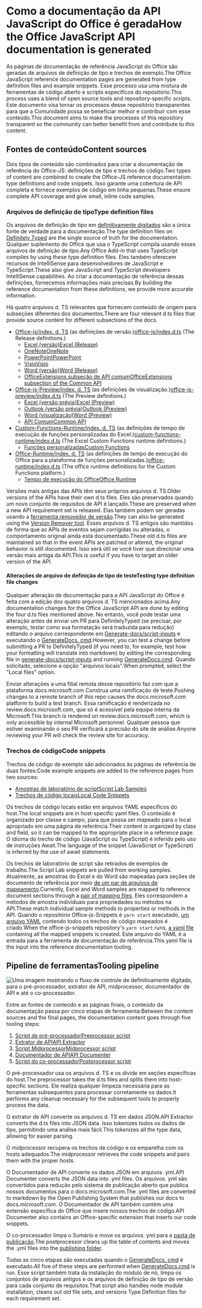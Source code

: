 # <a name="how-the-office-javascript-api-documentation-is-generated"></a><span data-ttu-id="2bdc0-101">Como a documentação da API JavaScript do Office é gerada</span><span class="sxs-lookup"><span data-stu-id="2bdc0-101">How the Office JavaScript API documentation is generated</span></span>

<span data-ttu-id="2bdc0-102">As páginas de documentação de referência JavaScript do Office são geradas de arquivos de definição de tipo e trechos de exemplo.</span><span class="sxs-lookup"><span data-stu-id="2bdc0-102">The Office JavaScript reference documentation pages are generated from type definition files and example snippets.</span></span> <span data-ttu-id="2bdc0-103">Esse processo usa uma mistura de ferramentas de código aberto e scripts específicos do repositório.</span><span class="sxs-lookup"><span data-stu-id="2bdc0-103">This process uses a blend of open source tools and repository-specific scripts.</span></span> <span data-ttu-id="2bdc0-104">Este documento visa tornar os processos desse repositório transparentes para que a Comunidade possa se beneficiar melhor e contribuir com esse conteúdo.</span><span class="sxs-lookup"><span data-stu-id="2bdc0-104">This document aims to make the processes of this repository transparent so the community can better benefit from and contribute to this content.</span></span>

## <a name="content-sources"></a><span data-ttu-id="2bdc0-105">Fontes de conteúdo</span><span class="sxs-lookup"><span data-stu-id="2bdc0-105">Content sources</span></span>

<span data-ttu-id="2bdc0-106">Dois tipos de conteúdo são combinados para criar a documentação de referência do Office-JS: definições de tipo e trechos de código.</span><span class="sxs-lookup"><span data-stu-id="2bdc0-106">Two types of content are combined to create the Office-JS reference documentation: type definitions and code snippets.</span></span> <span data-ttu-id="2bdc0-107">Isso garante uma cobertura de API completa e fornece exemplos de código em linha pequenas.</span><span class="sxs-lookup"><span data-stu-id="2bdc0-107">These ensure complete API coverage and give small, inline code samples.</span></span>

### <a name="type-definition-files"></a><span data-ttu-id="2bdc0-108">Arquivos de definição de tipo</span><span class="sxs-lookup"><span data-stu-id="2bdc0-108">Type definition files</span></span>

<span data-ttu-id="2bdc0-109">Os arquivos de definição de tipo em [definitivamente digitados](https://github.com/DefinitelyTyped/DefinitelyTyped) são a única fonte de verdade para a documentação.</span><span class="sxs-lookup"><span data-stu-id="2bdc0-109">The type definition files on [Definitely Typed](https://github.com/DefinitelyTyped/DefinitelyTyped) are the single source of truth for the documentation.</span></span> <span data-ttu-id="2bdc0-110">Qualquer suplemento do Office que usa o TypeScript compila usando esses arquivos de definição de tipo.</span><span class="sxs-lookup"><span data-stu-id="2bdc0-110">Any Office Add-in that uses TypeScript compiles by using these type definition files.</span></span> <span data-ttu-id="2bdc0-111">Eles também oferecem recursos de IntelliSense para desenvolvedores de JavaScript e TypeScript.</span><span class="sxs-lookup"><span data-stu-id="2bdc0-111">These also give JavaScript and TypeScript developers IntelliSense capabilities.</span></span> <span data-ttu-id="2bdc0-112">Ao criar a documentação de referência dessas definições, fornecemos informações mais precisas.</span><span class="sxs-lookup"><span data-stu-id="2bdc0-112">By building the reference documentation from these definitions, we provide more accurate information.</span></span>

<span data-ttu-id="2bdc0-113">Há quatro arquivos d. TS relevantes que fornecem conteúdo de origem para subseções diferentes dos documentos.</span><span class="sxs-lookup"><span data-stu-id="2bdc0-113">There are four relevant d.ts files that provide source content for different subsections of the docs.</span></span>

- <span data-ttu-id="2bdc0-114">[Office-js/index. d. TS](https://raw.githubusercontent.com/DefinitelyTyped/DefinitelyTyped/master/types/office-js/index.d.ts) (as definições de versão.)</span><span class="sxs-lookup"><span data-stu-id="2bdc0-114">[office-js/index.d.ts](https://raw.githubusercontent.com/DefinitelyTyped/DefinitelyTyped/master/types/office-js/index.d.ts) (The Release definitions.)</span></span>
  - [<span data-ttu-id="2bdc0-115">Excel (versão)</span><span class="sxs-lookup"><span data-stu-id="2bdc0-115">Excel (Release)</span></span>](https://docs.microsoft.com/javascript/api/excel_release)
  - [<span data-ttu-id="2bdc0-116">OneNote</span><span class="sxs-lookup"><span data-stu-id="2bdc0-116">OneNote</span></span>](https://docs.microsoft.com/javascript/api/onenote)
  - [<span data-ttu-id="2bdc0-117">PowerPoint</span><span class="sxs-lookup"><span data-stu-id="2bdc0-117">PowerPoint</span></span>](https://docs.microsoft.com/javascript/api/powerpoint)
  - [<span data-ttu-id="2bdc0-118">Visio</span><span class="sxs-lookup"><span data-stu-id="2bdc0-118">Visio</span></span>](https://docs.microsoft.com/javascript/api/visio)
  - [<span data-ttu-id="2bdc0-119">Word (versão)</span><span class="sxs-lookup"><span data-stu-id="2bdc0-119">Word (Release)</span></span>](https://docs.microsoft.com/javascript/api/word_release)
  - [<span data-ttu-id="2bdc0-120">OfficeExtensions subseção de API comum</span><span class="sxs-lookup"><span data-stu-id="2bdc0-120">OfficeExtensions subsection of the Common API</span></span>](https://docs.microsoft.com/javascript/api/office)
- <span data-ttu-id="2bdc0-121">[Office-js-Preview/index. d. TS](https://raw.githubusercontent.com/DefinitelyTyped/DefinitelyTyped/master/types/office-js-preview/index.d.ts) (as definições de visualização.)</span><span class="sxs-lookup"><span data-stu-id="2bdc0-121">[office-js-preview/index.d.ts](https://raw.githubusercontent.com/DefinitelyTyped/DefinitelyTyped/master/types/office-js-preview/index.d.ts) (The Preview definitions.)</span></span>
  - [<span data-ttu-id="2bdc0-122">Excel (versão prévia)</span><span class="sxs-lookup"><span data-stu-id="2bdc0-122">Excel (Preview)</span></span>](https://docs.microsoft.com/javascript/api/excel)
  - [<span data-ttu-id="2bdc0-123">Outlook (versão prévia)</span><span class="sxs-lookup"><span data-stu-id="2bdc0-123">Outlook (Preview)</span></span>](https://docs.microsoft.com/javascript/api/outlook)
  - [<span data-ttu-id="2bdc0-124">Word (visualização)</span><span class="sxs-lookup"><span data-stu-id="2bdc0-124">Word (Preview)</span></span>](https://docs.microsoft.com/javascript/api/word)
  - [<span data-ttu-id="2bdc0-125">API Comum</span><span class="sxs-lookup"><span data-stu-id="2bdc0-125">Common API</span></span>](https://docs.microsoft.com/javascript/api/office)
- <span data-ttu-id="2bdc0-126">[Custom-Functions-Runtime/index. d. TS](https://github.com/DefinitelyTyped/DefinitelyTyped/blob/master/types/custom-functions-runtime/index.d.ts) (as definições de tempo de execução de funções personalizadas do Excel.)</span><span class="sxs-lookup"><span data-stu-id="2bdc0-126">[custom-functions-runtime/index.d.ts](https://github.com/DefinitelyTyped/DefinitelyTyped/blob/master/types/custom-functions-runtime/index.d.ts) (The Excel Custom Functions runtime definitions.)</span></span>
  - [<span data-ttu-id="2bdc0-127">Funções personalizadas</span><span class="sxs-lookup"><span data-stu-id="2bdc0-127">Custom Functions</span></span>](https://docs.microsoft.com/javascript/api/custom-functions-runtime)
- <span data-ttu-id="2bdc0-128">[Office-Runtime/index. d. TS](https://github.com/DefinitelyTyped/DefinitelyTyped/blob/master/types/office-runtime/index.d.ts) (as definições de tempo de execução do Office para a plataforma de funções personalizadas.)</span><span class="sxs-lookup"><span data-stu-id="2bdc0-128">[office-runtime/index.d.ts](https://github.com/DefinitelyTyped/DefinitelyTyped/blob/master/types/office-runtime/index.d.ts) (The office runtime definitions for the Custom Functions platform.)</span></span>
  - [<span data-ttu-id="2bdc0-129">Tempo de execução do Office</span><span class="sxs-lookup"><span data-stu-id="2bdc0-129">Office Runtime</span></span>](https://docs.microsoft.com/javascript/api/office-runtime)

<span data-ttu-id="2bdc0-130">Versões mais antigas das APIs têm seus próprios arquivos d. TS.</span><span class="sxs-lookup"><span data-stu-id="2bdc0-130">Older versions of the APIs have their own d.ts files.</span></span> <span data-ttu-id="2bdc0-131">Eles são preservados quando um novo conjunto de requisitos de API é lançado.</span><span class="sxs-lookup"><span data-stu-id="2bdc0-131">These are preserved when a new API requirement set is released.</span></span> <span data-ttu-id="2bdc0-132">Elas também podem ser geradas usando a [ferramenta removedor de versão](https://github.com/OfficeDev/office-js-docs-reference/blob/master/generate-docs/tools/VersionRemover.ts).</span><span class="sxs-lookup"><span data-stu-id="2bdc0-132">They can also be generated using the [Version Remover tool](https://github.com/OfficeDev/office-js-docs-reference/blob/master/generate-docs/tools/VersionRemover.ts).</span></span> <span data-ttu-id="2bdc0-133">Esses arquivos d. TS antigos são mantidos de forma que as APIs de eventos sejam corrigidas ou alteradas, o comportamento original ainda está documentado.</span><span class="sxs-lookup"><span data-stu-id="2bdc0-133">These old d.ts files are maintained so that in the event APIs are patched or altered, the original behavior is still documented.</span></span> <span data-ttu-id="2bdc0-134">Isso será útil se você tiver que direcionar uma versão mais antiga da API.</span><span class="sxs-lookup"><span data-stu-id="2bdc0-134">This is useful if you have to target an older version of the API.</span></span>

#### <a name="testing-type-definition-file-changes"></a><span data-ttu-id="2bdc0-135">Alterações de arquivo de definição de tipo de teste</span><span class="sxs-lookup"><span data-stu-id="2bdc0-135">Testing type definition file changes</span></span>

<span data-ttu-id="2bdc0-136">Qualquer alteração de documentação para a API JavaScript do Office é feita com a edição dos quatro arquivos d. TS mencionados acima.</span><span class="sxs-lookup"><span data-stu-id="2bdc0-136">Any documentation changes for the Office JavaScript API are done by editing the four d.ts files mentioned above.</span></span> <span data-ttu-id="2bdc0-137">No entanto, você pode testar uma alteração antes de enviar um PR para DefinitelyTyped (se precisar, por exemplo, testar como sua formatação será traduzida para redução) editando o arquivo correspondente em [Generate-docs/script-inputs](https://github.com/OfficeDev/office-js-docs-reference/tree/master/generate-docs/script-inputs) e executando o [GenerateDocs. cmd](https://github.com/OfficeDev/office-js-docs-reference/blob/master/generate-docs/GenerateDocs.cmd).</span><span class="sxs-lookup"><span data-stu-id="2bdc0-137">However, you can test a change before submitting a PR to DefinitelyTyped (if you need to, for example, test how your formatting will translate into markdown) by editing the corresponding file in [generate-docs/script-inputs](https://github.com/OfficeDev/office-js-docs-reference/tree/master/generate-docs/script-inputs) and running [GenerateDocs.cmd](https://github.com/OfficeDev/office-js-docs-reference/blob/master/generate-docs/GenerateDocs.cmd).</span></span> <span data-ttu-id="2bdc0-138">Quando solicitado, selecione a opção "arquivos locais".</span><span class="sxs-lookup"><span data-stu-id="2bdc0-138">When prompted, select the "Local files" option.</span></span>

<span data-ttu-id="2bdc0-139">Enviar alterações a uma filial remota desse repositório faz com que a plataforma docs.microsoft.com Construa uma ramificação de teste.</span><span class="sxs-lookup"><span data-stu-id="2bdc0-139">Pushing changes to a remote branch of this repo causes the docs.microsoft.com platform to build a test branch.</span></span> <span data-ttu-id="2bdc0-140">Essa ramificação é renderizada no review.docs.microsoft.com, que só é acessível pela equipe interna da Microsoft.</span><span class="sxs-lookup"><span data-stu-id="2bdc0-140">This branch is rendered on review.docs.microsoft.com, which is only accessible by internal Microsoft personnel.</span></span> <span data-ttu-id="2bdc0-141">Qualquer pessoa que estiver examinando o seu PR verificará a precisão do site de análise.</span><span class="sxs-lookup"><span data-stu-id="2bdc0-141">Anyone reviewing your PR will check the review site for accuracy.</span></span>

### <a name="code-snippets"></a><span data-ttu-id="2bdc0-142">Trechos de código</span><span class="sxs-lookup"><span data-stu-id="2bdc0-142">Code snippets</span></span>

<span data-ttu-id="2bdc0-143">Trechos de código de exemplo são adicionados às páginas de referência de duas fontes:</span><span class="sxs-lookup"><span data-stu-id="2bdc0-143">Code example snippets are added to the reference pages from two sources:</span></span>

- [<span data-ttu-id="2bdc0-144">Amostras de laboratório de script</span><span class="sxs-lookup"><span data-stu-id="2bdc0-144">Script Lab Samples</span></span>](https://github.com/OfficeDev/office-js-snippets)
- [<span data-ttu-id="2bdc0-145">Trechos de código locais</span><span class="sxs-lookup"><span data-stu-id="2bdc0-145">Local Code Snippets</span></span>](https://github.com/OfficeDev/office-js-docs-reference/tree/master/docs/code-snippets)

<span data-ttu-id="2bdc0-146">Os trechos de código locais estão em arquivos YAML específicos do host.</span><span class="sxs-lookup"><span data-stu-id="2bdc0-146">The local snippets are in host-specific yaml files.</span></span> <span data-ttu-id="2bdc0-147">O conteúdo é organizado por classe e campo, para que possa ser mapeado para o local apropriado em uma página de referência.</span><span class="sxs-lookup"><span data-stu-id="2bdc0-147">Their content is organized by class and field, so it can be mapped to the appropriate place in a reference page.</span></span> <span data-ttu-id="2bdc0-148">O idioma do trecho de código (JavaScript ou TypeScript) é inferido pelo uso de instruções Await.</span><span class="sxs-lookup"><span data-stu-id="2bdc0-148">The language of the snippet (JavaScript or TypeScript) is inferred by the use of await statements.</span></span>

<span data-ttu-id="2bdc0-149">Os trechos de laboratório de script são retirados de exemplos de trabalho.</span><span class="sxs-lookup"><span data-stu-id="2bdc0-149">The Script Lab snippets are pulled from working samples.</span></span> <span data-ttu-id="2bdc0-150">Atualmente, as amostras do Excel e do Word são mapeadas para seções de documento de referência por meio [de um par de arquivos de mapeamento](https://github.com/OfficeDev/office-js-snippets/tree/master/snippet-extractor-metadata).</span><span class="sxs-lookup"><span data-stu-id="2bdc0-150">Currently, Excel and Word samples are mapped to reference document sections through a [pair of mapping files](https://github.com/OfficeDev/office-js-snippets/tree/master/snippet-extractor-metadata).</span></span> <span data-ttu-id="2bdc0-151">Eles correspondem a métodos de amostra individuais para propriedades ou métodos na API.</span><span class="sxs-lookup"><span data-stu-id="2bdc0-151">These match individual sample methods to properties or methods in the API.</span></span> <span data-ttu-id="2bdc0-152">Quando o repositório Office-js-Snippets é `yarn start` executado, [um arquivo YAML](https://github.com/OfficeDev/office-js-snippets/blob/master/snippet-extractor-output/snippets.yaml) contendo todos os trechos de código mapeados é criado.</span><span class="sxs-lookup"><span data-stu-id="2bdc0-152">When the office-js-snippets repository's `yarn start` runs, [a yaml file](https://github.com/OfficeDev/office-js-snippets/blob/master/snippet-extractor-output/snippets.yaml) containing all the mapped snippets is created.</span></span> <span data-ttu-id="2bdc0-153">Este arquivo do YAML é a entrada para a ferramenta de documentação de referência.</span><span class="sxs-lookup"><span data-stu-id="2bdc0-153">This yaml file is the input into the reference documentation tooling.</span></span>

## <a name="tooling-pipeline"></a><span data-ttu-id="2bdc0-154">Pipeline de ferramentas</span><span class="sxs-lookup"><span data-stu-id="2bdc0-154">Tooling pipeline</span></span>

![Uma imagem mostrando o fluxo de controle de definitivamente digitado, para o pré-processador, extrator de API, midprocessor, documentador de API e até o co-processador.](ToolingPipeline.png)

<span data-ttu-id="2bdc0-156">Entre as fontes de conteúdo e as páginas finais, o conteúdo da documentação passa por cinco etapas de ferramenta:</span><span class="sxs-lookup"><span data-stu-id="2bdc0-156">Between the content sources and the final pages, the documentation content goes through five tooling steps:</span></span>

1. [<span data-ttu-id="2bdc0-157">Script de pré-processador</span><span class="sxs-lookup"><span data-stu-id="2bdc0-157">Preprocessor script</span></span>](https://github.com/OfficeDev/office-js-docs-reference/blob/master/generate-docs/scripts/preprocessor.ts)
1. [<span data-ttu-id="2bdc0-158">Extrator de API</span><span class="sxs-lookup"><span data-stu-id="2bdc0-158">API Extractor</span></span>](https://api-extractor.com/)
1. [<span data-ttu-id="2bdc0-159">Script Midprocessor</span><span class="sxs-lookup"><span data-stu-id="2bdc0-159">Midprocessor script</span></span>](https://github.com/OfficeDev/office-js-docs-reference/blob/master/generate-docs/scripts/midprocessor.ts)
1. [<span data-ttu-id="2bdc0-160">Documentador de API</span><span class="sxs-lookup"><span data-stu-id="2bdc0-160">API Documenter</span></span>](https://github.com/microsoft/rushstack/blob/master/apps/api-documenter/README.md)
1. [<span data-ttu-id="2bdc0-161">Script do co-processador</span><span class="sxs-lookup"><span data-stu-id="2bdc0-161">Postprocessor script</span></span>](https://github.com/OfficeDev/office-js-docs-reference/blob/master/generate-docs/scripts/postprocessor.ts)

<span data-ttu-id="2bdc0-162">O pré-processador usa os arquivos d. TS e os divide em seções específicas do host.</span><span class="sxs-lookup"><span data-stu-id="2bdc0-162">The preprocessor takes the d.ts files and splits them into host-specific sections.</span></span> <span data-ttu-id="2bdc0-163">Ele realiza qualquer limpeza necessária para as ferramentas subsequentes para processar corretamente os dados.</span><span class="sxs-lookup"><span data-stu-id="2bdc0-163">It performs any cleanup necessary for the subsequent tools to properly process the data.</span></span>

<span data-ttu-id="2bdc0-164">O extrator de API converte os arquivos d. TS em dados JSON.</span><span class="sxs-lookup"><span data-stu-id="2bdc0-164">API Extractor converts the d.ts files into JSON data.</span></span> <span data-ttu-id="2bdc0-165">Isso tokenizes todos os dados de tipo, permitindo uma análise mais fácil.</span><span class="sxs-lookup"><span data-stu-id="2bdc0-165">This tokenizes all the type data, allowing for easier parsing.</span></span>

<span data-ttu-id="2bdc0-166">O midprocessor recupera os trechos de código e os emparelha com os hosts adequados.</span><span class="sxs-lookup"><span data-stu-id="2bdc0-166">The midprocessor retrieves the code snippets and pairs them with the proper hosts.</span></span>

<span data-ttu-id="2bdc0-167">O Documentador de API converte os dados JSON em arquivos. yml.</span><span class="sxs-lookup"><span data-stu-id="2bdc0-167">API Documenter converts the JSON data into .yml files.</span></span> <span data-ttu-id="2bdc0-168">Os arquivos. yml são convertidos para redução pelo sistema de publicação aberto que publica nossos documentos para o docs.microsoft.com.</span><span class="sxs-lookup"><span data-stu-id="2bdc0-168">The .yml files are converted to markdown by the Open Publishing System that publishes our docs to docs.microsoft.com.</span></span> <span data-ttu-id="2bdc0-169">O Documentador de API também contém uma extensão específica do Office que insere nossos trechos de código.</span><span class="sxs-lookup"><span data-stu-id="2bdc0-169">API Documenter also contains an Office-specific extension that inserts our code snippets.</span></span>

<span data-ttu-id="2bdc0-170">O co-processador limpa o Sumário e move os arquivos. yml para a [pasta de publicação](https://github.com/OfficeDev/office-js-docs-reference/tree/master/docs/docs-ref-autogen).</span><span class="sxs-lookup"><span data-stu-id="2bdc0-170">The postprocessor cleans up the table of contents and moves the .yml files into the [publishing folder](https://github.com/OfficeDev/office-js-docs-reference/tree/master/docs/docs-ref-autogen).</span></span>

<span data-ttu-id="2bdc0-171">Todas as cinco etapas são executadas quando o [GenerateDocs. cmd](https://github.com/OfficeDev/office-js-docs-reference/blob/master/generate-docs/GenerateDocs.cmd) é executado.</span><span class="sxs-lookup"><span data-stu-id="2bdc0-171">All five of these steps are performed when [GenerateDocs.cmd](https://github.com/OfficeDev/office-js-docs-reference/blob/master/generate-docs/GenerateDocs.cmd) is run.</span></span> <span data-ttu-id="2bdc0-172">Esse script também trata da instalação do módulo de nó, limpa os conjuntos de arquivos antigos e os arquivos de definição de tipo de versão para cada conjunto de requisitos.</span><span class="sxs-lookup"><span data-stu-id="2bdc0-172">That script also handles node module installation, cleans out old file sets, and versions Type Definition files for each requirement set.</span></span>
